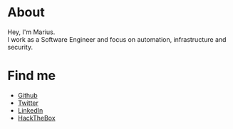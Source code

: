 # About

Hey, I'm Marius.\
I work as a Software Engineer and focus on automation, infrastructure and security.

# Find me

* [Github][Github]
* [Twitter][Twitter]
* [LinkedIn][linkedIn]
* [HackTheBox][HTB]

[Github]: https://github.com/mariuskimmina
[Twitter]: https://twitter.com/MariusKimmina
[LinkedIn]: https://www.linkedin.com/in/marius-kimmina/
[HTB]: https://app.hackthebox.com/profile/36525
